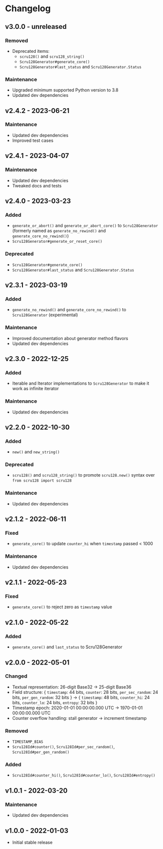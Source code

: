 # Changelog

## v3.0.0 - unreleased

### Removed

- Deprecated items:
  - `scru128()` and `scru128_string()`
  - `Scru128Generator#generate_core()`
  - `Scru128Generator#last_status` and `Scru128Generator.Status`

### Maintenance

- Upgraded minimum supported Python version to 3.8
- Updated dev dependencies

## v2.4.2 - 2023-06-21

### Maintenance

- Updated dev dependencies
- Improved test cases

## v2.4.1 - 2023-04-07

### Maintenance

- Updated dev dependencies
- Tweaked docs and tests

## v2.4.0 - 2023-03-23

### Added

- `generate_or_abort()` and `generate_or_abort_core()` to `Scru128Generator`
  (formerly named as `generate_no_rewind()` and `generate_core_no_rewind()`)
- `Scru128Generator#generate_or_reset_core()`

### Deprecated

- `Scru128Generator#generate_core()`
- `Scru128Generator#last_status` and `Scru128Generator.Status`

## v2.3.1 - 2023-03-19

### Added

- `generate_no_rewind()` and `generate_core_no_rewind()` to `Scru128Generator`
  (experimental)

### Maintenance

- Improved documentation about generator method flavors
- Updated dev dependencies

## v2.3.0 - 2022-12-25

### Added

- Iterable and Iterator implementations to `Scru128Generator` to make it work as
  infinite iterator

### Maintenance

- Updated dev dependencies

## v2.2.0 - 2022-10-30

### Added

- `new()` and `new_string()`

### Deprecated

- `scru128()` and `scru128_string()` to promote `scru128.new()` syntax over
  `from scru128 import scru128`

### Maintenance

- Updated dev dependencies

## v2.1.2 - 2022-06-11

### Fixed

- `generate_core()` to update `counter_hi` when `timestamp` passed < 1000

### Maintenance

- Updated dev dependencies

## v2.1.1 - 2022-05-23

### Fixed

- `generate_core()` to reject zero as `timestamp` value

## v2.1.0 - 2022-05-22

### Added

- `generate_core()` and `last_status` to Scru128Generator

## v2.0.0 - 2022-05-01

### Changed

- Textual representation: 26-digit Base32 -> 25-digit Base36
- Field structure: { `timestamp`: 44 bits, `counter`: 28 bits, `per_sec_random`:
  24 bits, `per_gen_random`: 32 bits } -> { `timestamp`: 48 bits, `counter_hi`:
  24 bits, `counter_lo`: 24 bits, `entropy`: 32 bits }
- Timestamp epoch: 2020-01-01 00:00:00.000 UTC -> 1970-01-01 00:00:00.000 UTC
- Counter overflow handling: stall generator -> increment timestamp

### Removed

- `TIMESTAMP_BIAS`
- `Scru128Id#counter()`, `Scru128Id#per_sec_random()`, `Scru128Id#per_gen_random()`

### Added

- `Scru128Id#counter_hi()`, `Scru128Id#counter_lo()`, `Scru128Id#entropy()`

## v1.0.1 - 2022-03-20

### Maintenance

- Updated dev dependencies

## v1.0.0 - 2022-01-03

- Initial stable release
